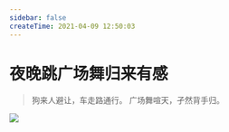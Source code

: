```yaml
---
sidebar: false
createTime: 2021-04-09 12:50:03
---
```


# 夜晚跳广场舞归来有感

> 狗来人避让，车走路通行。
> 广场舞喧天，孑然背手归。

![](https://cdn.jsdelivr.net/gh/rixingyike/images/2021/2021041415413920210414154139.png)